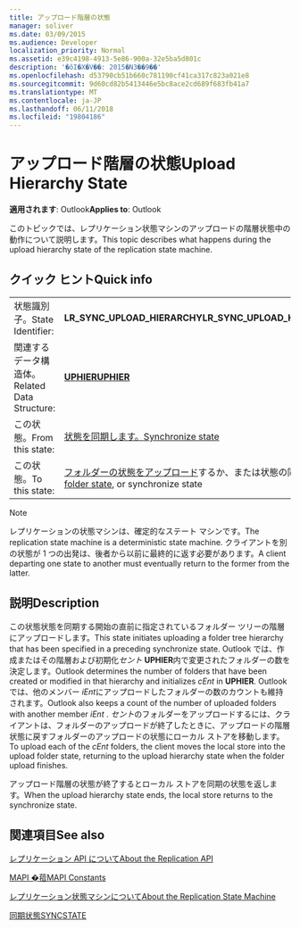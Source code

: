 ```yaml
---
title: アップロード階層の状態
manager: soliver
ms.date: 03/09/2015
ms.audience: Developer
localization_priority: Normal
ms.assetid: e39c4198-4913-5e86-900a-32e5ba5d801c
description: '�ŏI�X�V��: 2015�N3��9��'
ms.openlocfilehash: d53790cb51b660c781190cf41ca317c823a021e8
ms.sourcegitcommit: 9d60cd82b5413446e5bc8ace2cd689f683fb41a7
ms.translationtype: MT
ms.contentlocale: ja-JP
ms.lasthandoff: 06/11/2018
ms.locfileid: "19804186"
---
```

# <a name="upload-hierarchy-state"></a><span data-ttu-id="37d52-103">アップロード階層の状態</span><span class="sxs-lookup"><span data-stu-id="37d52-103">Upload Hierarchy State</span></span>

  
  
<span data-ttu-id="37d52-104">**適用されます**: Outlook</span><span class="sxs-lookup"><span data-stu-id="37d52-104">**Applies to**: Outlook</span></span> 
  
 <span data-ttu-id="37d52-105">このトピックでは、レプリケーション状態マシンのアップロードの階層状態中の動作について説明します。</span><span class="sxs-lookup"><span data-stu-id="37d52-105">This topic describes what happens during the upload hierarchy state of the replication state machine.</span></span> 
  
## <a name="quick-info"></a><span data-ttu-id="37d52-106">クイック ヒント</span><span class="sxs-lookup"><span data-stu-id="37d52-106">Quick info</span></span>

|||
|:-----|:-----|
|<span data-ttu-id="37d52-107">状態識別子。</span><span class="sxs-lookup"><span data-stu-id="37d52-107">State Identifier:</span></span>  <br/> |<span data-ttu-id="37d52-108">**LR_SYNC_UPLOAD_HIERARCHY**</span><span class="sxs-lookup"><span data-stu-id="37d52-108">**LR_SYNC_UPLOAD_HIERARCHY**</span></span> <br/> |
|<span data-ttu-id="37d52-109">関連するデータ構造体。</span><span class="sxs-lookup"><span data-stu-id="37d52-109">Related Data Structure:</span></span>  <br/> |<span data-ttu-id="37d52-110">**[UPHIER](uphier.md)**</span><span class="sxs-lookup"><span data-stu-id="37d52-110">**[UPHIER](uphier.md)**</span></span> <br/> |
|<span data-ttu-id="37d52-111">この状態。</span><span class="sxs-lookup"><span data-stu-id="37d52-111">From this state:</span></span>  <br/> |[<span data-ttu-id="37d52-112">状態を同期します。</span><span class="sxs-lookup"><span data-stu-id="37d52-112">Synchronize state</span></span>](synchronize-state.md) <br/> |
|<span data-ttu-id="37d52-113">この状態。</span><span class="sxs-lookup"><span data-stu-id="37d52-113">To this state:</span></span>  <br/> |<span data-ttu-id="37d52-114">[フォルダーの状態をアップロード](upload-folder-state.md)するか、または状態の同期</span><span class="sxs-lookup"><span data-stu-id="37d52-114">[Upload folder state](upload-folder-state.md), or synchronize state</span></span>  <br/> |
   
> [!NOTE]
> <span data-ttu-id="37d52-115">レプリケーションの状態マシンは、確定的なステート マシンです。</span><span class="sxs-lookup"><span data-stu-id="37d52-115">The replication state machine is a deterministic state machine.</span></span> <span data-ttu-id="37d52-116">クライアントを別の状態が 1 つの出発は、後者から以前に最終的に返す必要があります。</span><span class="sxs-lookup"><span data-stu-id="37d52-116">A client departing one state to another must eventually return to the former from the latter.</span></span> 
  
## <a name="description"></a><span data-ttu-id="37d52-117">説明</span><span class="sxs-lookup"><span data-stu-id="37d52-117">Description</span></span>

<span data-ttu-id="37d52-118">この状態状態を同期する開始の直前に指定されているフォルダー ツリーの階層にアップロードします。</span><span class="sxs-lookup"><span data-stu-id="37d52-118">This state initiates uploading a folder tree hierarchy that has been specified in a preceding synchronize state.</span></span> <span data-ttu-id="37d52-119">Outlook では、作成またはその階層および初期化*セント* **UPHIER**内で変更されたフォルダーの数を決定します。</span><span class="sxs-lookup"><span data-stu-id="37d52-119">Outlook determines the number of folders that have been created or modified in that hierarchy and initializes  *cEnt*  in **UPHIER**.</span></span> <span data-ttu-id="37d52-120">Outlook では、他のメンバー *iEnt*にアップロードしたフォルダーの数のカウントも維持されます。</span><span class="sxs-lookup"><span data-stu-id="37d52-120">Outlook also keeps a count of the number of uploaded folders with another member  *iEnt*  .</span></span> <span data-ttu-id="37d52-121">*セント*のフォルダーをアップロードするには、クライアントは、フォルダーのアップロードが終了したときに、アップロードの階層状態に戻すフォルダーのアップロードの状態にローカル ストアを移動します。</span><span class="sxs-lookup"><span data-stu-id="37d52-121">To upload each of the  *cEnt*  folders, the client moves the local store into the upload folder state, returning to the upload hierarchy state when the folder upload finishes.</span></span> 
  
<span data-ttu-id="37d52-122">アップロード階層の状態が終了するとローカル ストアを同期の状態を返します。</span><span class="sxs-lookup"><span data-stu-id="37d52-122">When the upload hierarchy state ends, the local store returns to the synchronize state.</span></span>
  
## <a name="see-also"></a><span data-ttu-id="37d52-123">関連項目</span><span class="sxs-lookup"><span data-stu-id="37d52-123">See also</span></span>



[<span data-ttu-id="37d52-124">レプリケーション API について</span><span class="sxs-lookup"><span data-stu-id="37d52-124">About the Replication API</span></span>](about-the-replication-api.md)
  
[<span data-ttu-id="37d52-125">MAPI �萔</span><span class="sxs-lookup"><span data-stu-id="37d52-125">MAPI Constants</span></span>](mapi-constants.md)
  
[<span data-ttu-id="37d52-126">レプリケーション状態マシンについて</span><span class="sxs-lookup"><span data-stu-id="37d52-126">About the Replication State Machine</span></span>](about-the-replication-state-machine.md)
  
[<span data-ttu-id="37d52-127">同期状態</span><span class="sxs-lookup"><span data-stu-id="37d52-127">SYNCSTATE</span></span>](syncstate.md)

